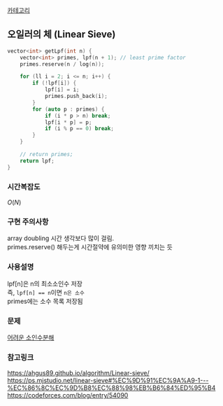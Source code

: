 [카테고리](/README.md)
## 오일러의 체 (Linear Sieve)
```cpp
vector<int> getLpf(int n) {
    vector<int> primes, lpf(n + 1); // least prime factor
    primes.reserve(n / log(n));

    for (ll i = 2; i <= n; i++) {
        if (!lpf[i]) {
            lpf[i] = i;
            primes.push_back(i);
        }
        for (auto p : primes) {
            if (i * p > n) break;
            lpf[i * p] = p;
            if (i % p == 0) break;
        }
    }

    // return primes;
    return lpf;
}
```
### 시간복잡도 
$O(N)$   

### 구현 주의사항
array doubling 시간 생각보다 많이 걸림.   
primes.reserve() 해두는게 시간절약에 유의미한 영향 끼치는 듯   

### 사용설명
lpf\[n\]은 n의 최소소인수 저장   
즉, `lpf[n] == n`이면 `n은 소수`   
primes에는 소수 목록 저장됨   

### 문제
[어려운 소인수분해](https://www.acmicpc.net/problem/16563)   

### 참고링크
https://ahgus89.github.io/algorithm/Linear-sieve/   
https://ps.mjstudio.net/linear-sieve#%EC%9D%91%EC%9A%A9-1---%EC%86%8C%EC%9D%B8%EC%88%98%EB%B6%84%ED%95%B4   
https://codeforces.com/blog/entry/54090   